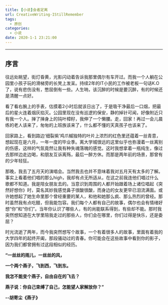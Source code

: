 ```yaml
---
title: [小说]会者定离
url: CreativeWriting-IStillRemember
tags:
  - 原创
categories:
  - 小说
date: 2020-1-1 23:21:00
---
```


* * *

## 序言

往远处眺望，街灯昏黄，光影闪动着告诉我那里偶尔有车开过。而我一个人躺在公园里小孩子玩的滑梯旁的长凳上发呆。持续2年的IT小民的工作被老板一句话K.O了，说有悲伤没有，憋屈倒有一些。人生呐，该沉醉的时候是要沉醉，有的时候还是清醒一点好。

看了看右腕上的手表，估摸着2小时后就该日出了，于是吸干净最后一口烟，把最后的星火连着烟灰掐灭。公园里现在没有巡逻的保安，静的掉针可闻，好像附近只有我一个人。掸了掸身上的钝叶樟籽，我伸了一个懒腰。走，回家！再过一会儿晨练的老人该来了，匆匆的上班族该来了，什么都不懂的天真孩子也该来了。

回家路上，看到路边‘细裂紫’鸡爪槭独特的叶片上浓烈的红色里还蕴着一丝青意，想起现在是六月，一年一度的毕业季。离大学城很远的这里似乎也弥漫着一丝离别的伤感，这样的气氛竟然让我有种失魂落魄的感觉。这时我想拿着一瓶纯生，像过去那样边走边喝，和朋友互诉离殇，最后一醉方休。而那是两年前的场景，那曾有的少年轻狂。

那晚，我去了五月天的演唱会。当然我去也并不意味着我对五月天有太多的了解。事实上看着他们唱的那么high，我却有点无所适从，在这之前我连他们唱过什么歌都不知道。我是陪女朋友去的。当意识到周围的人都开始跟着场上诸位唱起《突然好想你》时，莫名其妙我感觉鼻子很酸很酸，而身边的女友更早已泪流满面。或许她想起了她生命里那个曾经重要的某人，和他和她那么疯、那么热烈的曾经。那时虽然我有点吃醋，但我能包容。我们每个人都有自己的故事，偶尔也会有情绪好想“你”和“你们”。当年你认识了哪些人，有的尚能联系得到，有些却不能。那时我突然想知道在大学里陪我走过的那些人，你们会在哪里，你们过得是快乐，还是委屈？

时光流逝了两年，而今我突然想写个故事，一个有着很多人的故事，里面有着我的大学四年的起终开阖，那段骚动过的青春。你可能会在这些故事中看到你的影子，因为我们都曾拥有过这段相似的经历。

**“一丝丝的雨儿，一丝丝的风，**

**一个两个燕子，飞到西，飞到东。**

**我怎不能变个燕子，自由自在的飞去？**

**燕子说：你自己束缚了自己，怎能望人家解放你？”**

**--胡寄尘《燕子》**
